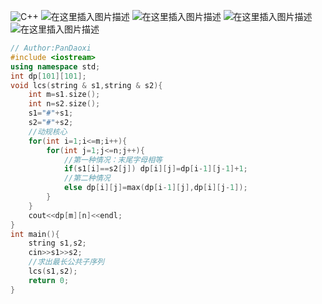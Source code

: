 ![C++](https://pic.2ge.org/cdn/?url=https://img-blog.csdnimg.cn/21afcd02863341c8843acc971e191e67.png?x-oss-process=image/watermark,type_d3F5LXplbmhlaQ,shadow_50,text_Q1NETiBA5r2Y6YGT54a5,size_20,color_FFFFFF,t_70,g_se,x_16)
![在这里插入图片描述](https://pic.2ge.org/cdn/?url=https://img-blog.csdnimg.cn/1d1220a0a0ad4ddb83bcb26ac37a7a67.png?x-oss-process=image/watermark,type_d3F5LXplbmhlaQ,shadow_50,text_Q1NETiBA5r2Y6YGT54a5,size_20,color_FFFFFF,t_70,g_se,x_16)
![在这里插入图片描述](https://pic.2ge.org/cdn/?url=https://img-blog.csdnimg.cn/0d0766623f7448e9af2f11fb0fef1ebc.png?x-oss-process=image/watermark,type_d3F5LXplbmhlaQ,shadow_50,text_Q1NETiBA5r2Y6YGT54a5,size_20,color_FFFFFF,t_70,g_se,x_16)
![在这里插入图片描述](https://pic.2ge.org/cdn/?url=https://img-blog.csdnimg.cn/58516178718c4b0c9d6ccbace9f338d3.png)
![在这里插入图片描述](https://pic.2ge.org/cdn/?url=https://img-blog.csdnimg.cn/ec54b771eb0a42f08eeb6cfab53185c4.png)

```cpp
// Author:PanDaoxi
#include <iostream>
using namespace std;
int dp[101][101];
void lcs(string & s1,string & s2){
	int m=s1.size();
	int n=s2.size();
	s1="#"+s1;
	s2="#"+s2;
	//动规核心
	for(int i=1;i<=m;i++){
		for(int j=1;j<=n;j++){
			//第一种情况：末尾字母相等
			if(s1[i]==s2[j]) dp[i][j]=dp[i-1][j-1]+1; 
			//第二种情况
			else dp[i][j]=max(dp[i-1][j],dp[i][j-1]);	 
		}
	} 
	cout<<dp[m][n]<<endl;
} 
int main(){
	string s1,s2;
	cin>>s1>>s2;
	//求出最长公共子序列
	lcs(s1,s2); 
	return 0;
}
 
```

